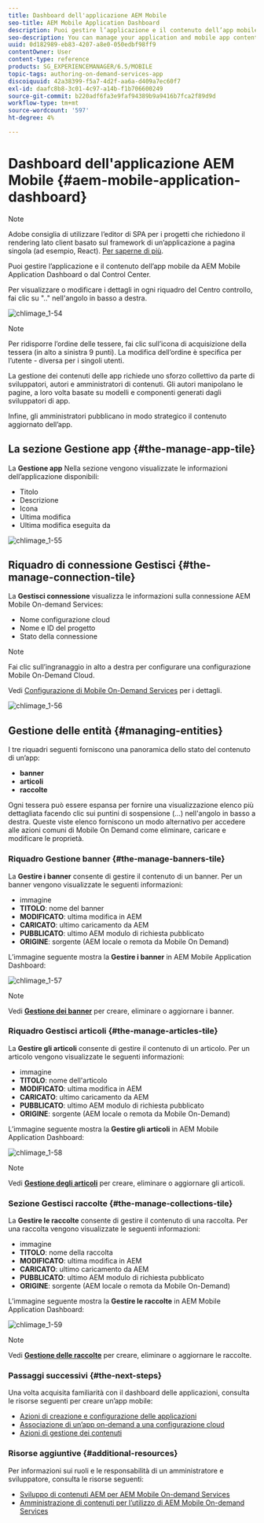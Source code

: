 ```yaml
---
title: Dashboard dell'applicazione AEM Mobile
seo-title: AEM Mobile Application Dashboard
description: Puoi gestire l’applicazione e il contenuto dell’app mobile da AEM Mobile Application Dashboard o dal Control Center. Segui questa pagina per ulteriori informazioni.
seo-description: You can manage your application and mobile app content from AEM Mobile Application Dashboard or the Control Center. Follow this page to learn more.
uuid: 0d182989-eb83-4207-a8e0-050edbf98ff9
contentOwner: User
content-type: reference
products: SG_EXPERIENCEMANAGER/6.5/MOBILE
topic-tags: authoring-on-demand-services-app
discoiquuid: 42a38399-f5a7-4d2f-aa6a-d409a7ec60f7
exl-id: daafc8b8-3c01-4c97-a14b-f1b706600249
source-git-commit: b220adf6fa3e9faf94389b9a9416b7fca2f89d9d
workflow-type: tm+mt
source-wordcount: '597'
ht-degree: 4%

---
```


# Dashboard dell&#39;applicazione AEM Mobile {#aem-mobile-application-dashboard}

>[!NOTE]
>
>Adobe consiglia di utilizzare l’editor di SPA per i progetti che richiedono il rendering lato client basato sul framework di un’applicazione a pagina singola (ad esempio, React). [Per saperne di più](/help/sites-developing/spa-overview.md).

Puoi gestire l’applicazione e il contenuto dell’app mobile da AEM Mobile Application Dashboard o dal Control Center.

Per visualizzare o modificare i dettagli in ogni riquadro del Centro controllo, fai clic su &quot;..&quot; nell&#39;angolo in basso a destra.

![chlimage_1-54](assets/chlimage_1-54.png)

>[!NOTE]
>
>Per ridisporre l’ordine delle tessere, fai clic sull’icona di acquisizione della tessera (in alto a sinistra 9 punti). La modifica dell’ordine è specifica per l’utente - diversa per i singoli utenti.

La gestione dei contenuti delle app richiede uno sforzo collettivo da parte di sviluppatori, autori e amministratori di contenuti. Gli autori manipolano le pagine, a loro volta basate su modelli e componenti generati dagli sviluppatori di app.

Infine, gli amministratori pubblicano in modo strategico il contenuto aggiornato dell’app.

## La sezione Gestione app {#the-manage-app-tile}

La **Gestione app** Nella sezione vengono visualizzate le informazioni dell’applicazione disponibili:

* Titolo
* Descrizione
* Icona
* Ultima modifica
* Ultima modifica eseguita da

![chlimage_1-55](assets/chlimage_1-55.png)

## Riquadro di connessione Gestisci {#the-manage-connection-tile}

La **Gestisci connessione** visualizza le informazioni sulla connessione AEM Mobile On-demand Services:

* Nome configurazione cloud
* Nome e ID del progetto
* Stato della connessione

>[!NOTE]
>
>Fai clic sull’ingranaggio in alto a destra per configurare una configurazione Mobile On-Demand Cloud.
>
>Vedi [Configurazione di Mobile On-Demand Services](/help/mobile/mobile-on-demand-associating-an-on-demand-app-to-cloud-configuration.md) per i dettagli.

![chlimage_1-56](assets/chlimage_1-56.png)

## Gestione delle entità {#managing-entities}

I tre riquadri seguenti forniscono una panoramica dello stato del contenuto di un’app:

* **banner**
* **articoli**
* **raccolte**

Ogni tessera può essere espansa per fornire una visualizzazione elenco più dettagliata facendo clic sui puntini di sospensione (...) nell&#39;angolo in basso a destra. Queste viste elenco forniscono un modo alternativo per accedere alle azioni comuni di Mobile On Demand come eliminare, caricare e modificare le proprietà.

### Riquadro Gestione banner {#the-manage-banners-tile}

La **Gestire i banner** consente di gestire il contenuto di un banner. Per un banner vengono visualizzate le seguenti informazioni:

* immagine
* **TITOLO**: nome del banner
* **MODIFICATO**: ultima modifica in AEM
* **CARICATO**: ultimo caricamento da AEM
* **PUBBLICATO**: ultimo AEM modulo di richiesta pubblicato
* **ORIGINE**: sorgente (AEM locale o remota da Mobile On Demand)

L’immagine seguente mostra la **Gestire i banner** in AEM Mobile Application Dashboard:

![chlimage_1-57](assets/chlimage_1-57.png)

>[!NOTE]
>
>Vedi **[Gestione dei banner](/help/mobile/mobile-on-demand-managing-banners.md)** per creare, eliminare o aggiornare i banner.

### Riquadro Gestisci articoli {#the-manage-articles-tile}

La **Gestire gli articoli** consente di gestire il contenuto di un articolo. Per un articolo vengono visualizzate le seguenti informazioni:

* immagine
* **TITOLO**: nome dell&#39;articolo
* **MODIFICATO**: ultima modifica in AEM
* **CARICATO**: ultimo caricamento da AEM
* **PUBBLICATO**: ultimo AEM modulo di richiesta pubblicato
* **ORIGINE**: sorgente (AEM locale o remota da Mobile On-Demand)

L’immagine seguente mostra la **Gestire gli articoli** in AEM Mobile Application Dashboard:

![chlimage_1-58](assets/chlimage_1-58.png)

>[!NOTE]
>
>Vedi [**Gestione degli articoli**](/help/mobile/mobile-on-demand-managing-articles.md) per creare, eliminare o aggiornare gli articoli.

### Sezione Gestisci raccolte {#the-manage-collections-tile}

La **Gestire le raccolte** consente di gestire il contenuto di una raccolta. Per una raccolta vengono visualizzate le seguenti informazioni:

* immagine
* **TITOLO**: nome della raccolta
* **MODIFICATO**: ultima modifica in AEM
* **CARICATO**: ultimo caricamento da AEM
* **PUBBLICATO**: ultimo AEM modulo di richiesta pubblicato
* **ORIGINE**: sorgente (AEM locale o remota da Mobile On-Demand)

L’immagine seguente mostra la **Gestire le raccolte** in AEM Mobile Application Dashboard:

![chlimage_1-59](assets/chlimage_1-59.png)

>[!NOTE]
>
>Vedi **[Gestione delle raccolte](/help/mobile/mobile-on-demand-managing-collections.md)** per creare, eliminare o aggiornare le raccolte.

### Passaggi successivi {#the-next-steps}

Una volta acquisita familiarità con il dashboard delle applicazioni, consulta le risorse seguenti per creare un’app mobile:

* [Azioni di creazione e configurazione delle applicazioni](/help/mobile/mobile-apps-ondemand-application-create-configure-action.md)
* [Associazione di un’app on-demand a una configurazione cloud](/help/mobile/mobile-on-demand-associating-an-on-demand-app-to-cloud-configuration.md)
* [Azioni di gestione dei contenuti](/help/mobile/mobile-apps-ondemand-manage-content-ondemand.md)

### Risorse aggiuntive {#additional-resources}

Per informazioni sui ruoli e le responsabilità di un amministratore e sviluppatore, consulta le risorse seguenti:

* [Sviluppo di contenuti AEM per AEM Mobile On-demand Services](/help/mobile/aem-mobile-on-demand.md)
* [Amministrazione di contenuti per l’utilizzo di AEM Mobile On-demand Services](/help/mobile/aem-mobile.md)
